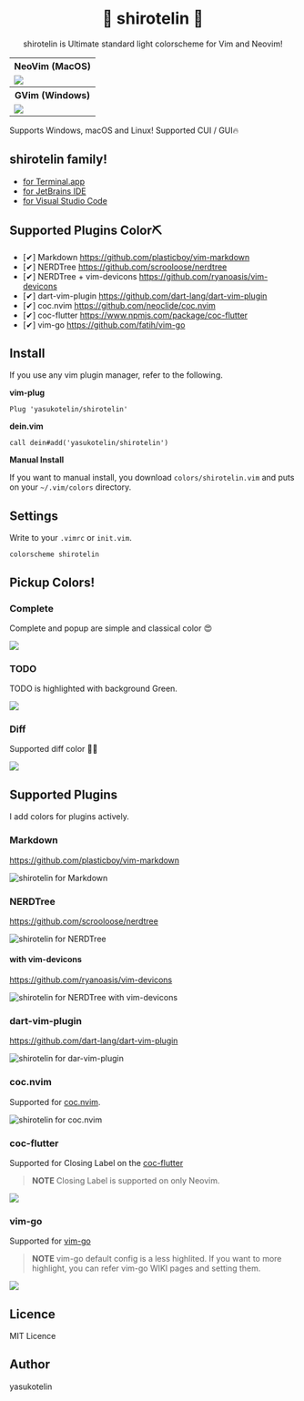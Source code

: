 <h1 align="center">🎉 shirotelin 🎉</h1>

<p align="center">shirotelin is Ultimate standard light colorscheme for Vim and Neovim!</p>

<table>
    <tr>
        <th>NeoVim (MacOS)</th>
    </tr>
    <tr>
        <td><img src="images/shirotelin-macos.png"></td>
    </tr>
    <tr>
        <th>GVim (Windows)</th>
    </tr>
    <tr>
        <td><img src="images/shirotelin-windows-gvim.png"></td>
    </tr>
</table>

Supports Windows, macOS and Linux!
Supported CUI / GUI🔥

## shirotelin family!

- [for Terminal.app](https://github.com/yasukotelin/shirotelin-terminal-app)
- [for JetBrains IDE](https://github.com/yasukotelin/shirotelin-intellij)
- [for Visual Studio Code](https://github.com/yasukotelin/shirotelin-vscode)

## Supported Plugins Color⛏

- [✔] Markdown https://github.com/plasticboy/vim-markdown
- [✔] NERDTree https://github.com/scrooloose/nerdtree
- [✔] NERDTree + vim-devicons https://github.com/ryanoasis/vim-devicons
- [✔] dart-vim-plugin https://github.com/dart-lang/dart-vim-plugin
- [✔] coc.nvim https://github.com/neoclide/coc.nvim
- [✔] coc-flutter https://www.npmjs.com/package/coc-flutter
- [✔] vim-go https://github.com/fatih/vim-go

## Install

If you use any vim plugin manager, refer to the following.

**vim-plug**

```vim
Plug 'yasukotelin/shirotelin'
```

**dein.vim**

```vim
call dein#add('yasukotelin/shirotelin')
```

**Manual Install**

If you want to manual install, you download `colors/shirotelin.vim` and puts on your `~/.vim/colors` directory.

## Settings

Write to your `.vimrc` or `init.vim`.

```vimrc
colorscheme shirotelin
```

## Pickup Colors!

### Complete

Complete and popup are simple and classical color 😍

<img src="images/complete.gif">

### TODO

TODO is highlighted with background Green.

<img src="images/todo.png">


### Diff

Supported diff color 🤷‍♂️

<img src="images/shirotelin-diff.png">

## Supported Plugins

I add colors for plugins actively.

### Markdown

https://github.com/plasticboy/vim-markdown

<img src="./images/shirotelin-markdown.png" alt="shirotelin for Markdown">

### NERDTree

https://github.com/scrooloose/nerdtree

<img src="images/shirotelin-nerd-tree.png" alt="shirotelin for NERDTree">

#### with vim-devicons

https://github.com/ryanoasis/vim-devicons

<img src="images/shirotelin-nerd-tree-with-vim-devicons.png" alt="shirotelin for NERDTree with vim-devicons">

### dart-vim-plugin

https://github.com/dart-lang/dart-vim-plugin

<img src="images/shirotelin-dart-vim-plugin.png" alt="shirotelin for dar-vim-plugin">

### coc.nvim

Supported for [coc.nvim](https://github.com/neoclide/coc.nvim).<br>

<img src="images/coc-nvim.gif" alt="shirotelin for coc.nvim">

### coc-flutter

Supported for Closing Label on the [coc-flutter](https://www.npmjs.com/package/coc-flutter)

> **NOTE** Closing Label is supported on only Neovim.

![](./images/coc-flutter-closinglabel.png)

### vim-go

Supported for [vim-go](https://github.com/fatih/vim-go)

> **NOTE** vim-go default config is a less highlited. If you want to more highlight, you can refer vim-go WIKI pages and setting them.

![](./images/shirotelin-vim-go.png)

## Licence

MIT Licence

## Author

yasukotelin
